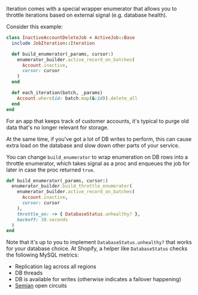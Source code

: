 Iteration comes with a special wrapper enumerator that allows you to throttle iterations based on external signal (e.g. database health).

Consider this example:

```ruby
class InactiveAccountDeleteJob < ActiveJob::Base
  include JobIteration::Iteration

  def build_enumerator(_params, cursor:)
    enumerator_builder.active_record_on_batches(
      Account.inactive,
      cursor: cursor
    )
  end

  def each_iteration(batch, _params)
    Account.where(id: batch.map(&:id)).delete_all
  end
end
```

For an app that keeps track of customer accounts, it's typical to purge old data that's no longer relevant for storage.

At the same time, if you've got a lot of DB writes to perform, this can cause extra load on the database and slow down other parts of your service.

You can change `build_enumerator` to wrap enumeration on DB rows into a throttle enumerator, which takes signal as a proc and enqueues the job for later in case the proc returned `true`.

```ruby
def build_enumerator(_params, cursor:)
  enumerator_builder.build_throttle_enumerator(
    enumerator_builder.active_record_on_batches(
      Account.inactive,
      cursor: cursor
    ),
    throttle_on: -> { DatabaseStatus.unhealthy? },
    backoff: 30.seconds
  )
end
```

Note that it's up to you to implement `DatabaseStatus.unhealthy?` that works for your database choice. At Shopify, a helper like `DatabaseStatus` checks the following MySQL metrics:

* Replication lag across all regions
* DB threads
* DB is available for writes (otherwise indicates a failover happening)
* [Semian](https://github.com/shopify/semian) open circuits